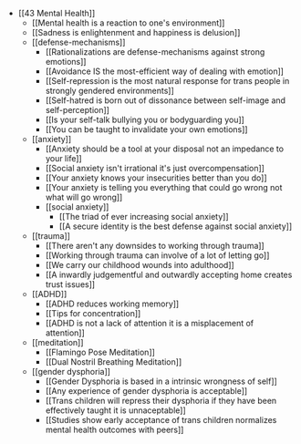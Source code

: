 - [[43 Mental Health]]
	- [[Mental health is a reaction to one's environment]]
	- [[Sadness is enlightenment and happiness is delusion]]
	- [[defense-mechanisms]]
		- [[Rationalizations are defense-mechanisms against strong emotions]]
		- [[Avoidance IS the most-efficient way of dealing with emotion]]
		- [[Self-repression is the most natural response for trans people in strongly gendered environments]]
		- [[Self-hatred is born out of dissonance between self-image and self-perception]]
		- [[Is your self-talk bullying you or bodyguarding you]]
		- [[You can be taught to invalidate your own emotions]]
	- [[anxiety]]
		- [[Anxiety should be a tool at your disposal not an impedance to your life]]
		- [[Social anxiety isn't irrational it's just overcompensation]]
		- [[Your anxiety knows your insecurities better than you do]]
		- [[Your anxiety is telling you everything that could go wrong not what will go wrong]]
		- [[social anxiety]]
			- [[The triad of ever increasing social anxiety]]
			- [[A secure identity is the best defense against social anxiety]]
	- [[trauma]]
		- [[There aren't any downsides to working through trauma]]
		- [[Working through trauma can involve of a lot of letting go]]
		- [[We carry our childhood wounds into adulthood]]
		- [[A inwardly judgementful and outwardly accepting home creates trust issues]]
	- [[ADHD]]
		- [[ADHD reduces working memory]]
		- [[Tips for concentration]]
		- [[ADHD is not a lack of attention it is a misplacement of attention]]
	- [[meditation]]
		- [[Flamingo Pose Meditation]]
		- [[Dual Nostril Breathing Meditation]]
	- [[gender dysphoria]]
		- [[Gender Dysphoria is based in a intrinsic wrongness of self]]
		- [[Any experience of gender dysphoria is acceptable]]
		- [[Trans children will repress their dysphoria if they have been effectively taught it is unnaceptable]]
		- [[Studies show early acceptance of trans children normalizes mental health outcomes with peers]]
